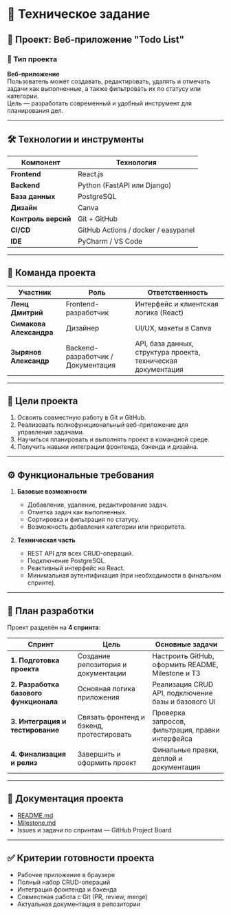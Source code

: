 # 📘 Техническое задание

## 🧩 Проект: Веб-приложение "Todo List"

### 📌 Тип проекта
**Веб-приложение**  
Пользователь может создавать, редактировать, удалять и отмечать задачи как выполненные, а также фильтровать их по статусу или категории.  
Цель — разработать современный и удобный инструмент для планирования дел.

---

## 🛠️ Технологии и инструменты

| Компонент | Технология               |
|------------|--------------------------|
| **Frontend** | React.js                 |
| **Backend** | Python (FastAPI или Django) |
| **База данных** | PostgreSQL               |
| **Дизайн** | Canva                    |
| **Контроль версий** | Git + GitHub             |
| **CI/CD** | GitHub Actions / docker / easypanel |
| **IDE** | PyCharm / VS Code        |

---

## 👥 Команда проекта

| Участник | Роль | Ответственность                                               |
|-----------|------|---------------------------------------------------------------|
| **Ленц Дмитрий** | Frontend-разработчик | Интерфейс и клиентская логика (React)                         |
| **Симакова Александра** | Дизайнер | UI/UX, макеты в Canva                                         |
| **Зырянов Александр** | Backend-разработчик / Документация | API, база данных, структура проекта, техническая документация |

---

## 🎯 Цели проекта

1. Освоить совместную работу в Git и GitHub.  
2. Реализовать полнофункциональный веб-приложение для управления задачами.  
3. Научиться планировать и выполнять проект в командной среде.  
4. Получить навыки интеграции фронтенда, бэкенда и дизайна.

---

## ⚙️ Функциональные требования

1. **Базовые возможности**
   - Добавление, удаление, редактирование задач.  
   - Отметка задач как выполненных.  
   - Сортировка и фильтрация по статусу.  
   - Возможность добавления категории или приоритета.

2. **Техническая часть**
   - REST API для всех CRUD-операций.  
   - Подключение PostgreSQL.  
   - Реактивный интерфейс на React.  
   - Минимальная аутентификация (при необходимости в финальном спринте).

---

## 📅 План разработки

Проект разделён на **4 спринта**:

| Спринт | Цель | Основные задачи |
|---------|------|----------------|
| **1. Подготовка проекта** | Создание репозитория и документации | Настроить GitHub, оформить README, Milestone и ТЗ |
| **2. Разработка базового функционала** | Основная логика приложения | Реализация CRUD API, подключение базы и базового UI |
| **3. Интеграция и тестирование** | Связать фронтенд и бэкенд, протестировать | Проверка запросов, фильтрация, правки интерфейса |
| **4. Финализация и релиз** | Завершить и оформить проект | Финальные правки, деплой и документация |

---

## 🧾 Документация проекта

- [README.md](./README.md)
- [Milestone.md](./Milestone.md)
- Issues и задачи по спринтам — GitHub Project Board

---

## ✅ Критерии готовности проекта

- Рабочее приложение в браузере  
- Полный набор CRUD-операций  
- Интеграция фронтенда и бэкенда  
- Совместная работа с Git (PR, review, merge)  
- Актуальная документация в репозитории
